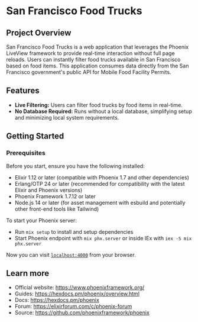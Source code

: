 # San Francisco Food Trucks

## Project Overview

San Francisco Food Trucks is a web application that leverages the Phoenix LiveView framework to provide real-time interaction without full page reloads. Users can instantly filter food trucks available in San Francisco based on food items. This application consumes data directly from the San Francisco government's public API for Mobile Food Facility Permits.

## Features

- **Live Filtering:** Users can filter food trucks by food items in real-time.
- **No Database Required:** Runs without a local database, simplifying setup and minimizing local system requirements.

## Getting Started

### Prerequisites

Before you start, ensure you have the following installed:

- Elixir 1.12 or later (compatible with Phoenix 1.7 and other dependencies)
- Erlang/OTP 24 or later (recommended for compatibility with the latest Elixir and Phoenix versions)
- Phoenix Framework 1.7.12 or later
- Node.js 14 or later (for asset management with esbuild and potentially other front-end tools like Tailwind)

To start your Phoenix server:

- Run `mix setup` to install and setup dependencies
- Start Phoenix endpoint with `mix phx.server` or inside IEx with `iex -S mix phx.server`

Now you can visit [`localhost:4000`](http://localhost:4000) from your browser.

## Learn more

- Official website: https://www.phoenixframework.org/
- Guides: https://hexdocs.pm/phoenix/overview.html
- Docs: https://hexdocs.pm/phoenix
- Forum: https://elixirforum.com/c/phoenix-forum
- Source: https://github.com/phoenixframework/phoenix
